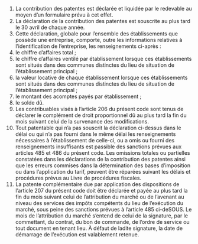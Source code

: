 1) La contribution des patentes est déclarée et liquidée par le redevable au moyen d’un formulaire prévu à cet effet.
2) La déclaration de la contribution des patentes est souscrite au plus tard le 30 avril
de chaque année.
3) Cette déclaration, globale pour l’ensemble des établissements que possède une
entreprise, comporte, outre les informations relatives à l’identification de l’entreprise, les renseignements ci-après :
1) le chiffre d’affaires total ;
1) le chiffre d’affaires ventilé par établissement lorsque ces établissements sont
situés dans des communes distinctes du lieu de situation de l’établissement principal ;
3) la valeur locative de chaque établissement lorsque ces établissements sont
situés dans des communes distinctes du lieu de situation de l’établissement principal ;
4) le montant des acomptes payés par établissement ;
4) le solde dû.
4) Les contribuables visés à l’article 206 du présent code sont tenus de déclarer le
complément de droit proportionnel dû au plus tard la fin du mois suivant celui de la survenance des modifications.
5) Tout patentable qui n’a pas souscrit la déclaration ci-dessus dans le délai ou qui
n’a pas fourni dans le même délai les renseignements nécessaires à l’établissement de celle-ci, ou a omis ou fourni des renseignements insuffisants est passible des sanctions prévues aux articles 485 et 486 du présent code.
Les omissions totales ou partielles constatées dans les déclarations de la contribution des patentes ainsi que les erreurs commises dans la détermination des bases d’imposition ou dans l’application du tarif, peuvent être réparées suivant les délais et procédures prévus au Livre de procédures fiscales.
6) La patente complémentaire due par application des dispositions de l’article 207
du présent code doit être déclarée et payée au plus tard la fin du mois suivant celui de l’attribution du marché ou de l’avenant au niveau des services des impôts compétents du lieu de l’exécution du marché, sous peine des sanctions prévues à l’article 485 ci-deSOUS. Le mois de l’attribution du marché s’entend de celui de la signature, par le commettant, du contrat, du bon de commande, de l’ordre de service ou tout document en tenant lieu. À défaut de ladite signature, la date de démarrage de l’exécution est valablement retenue.